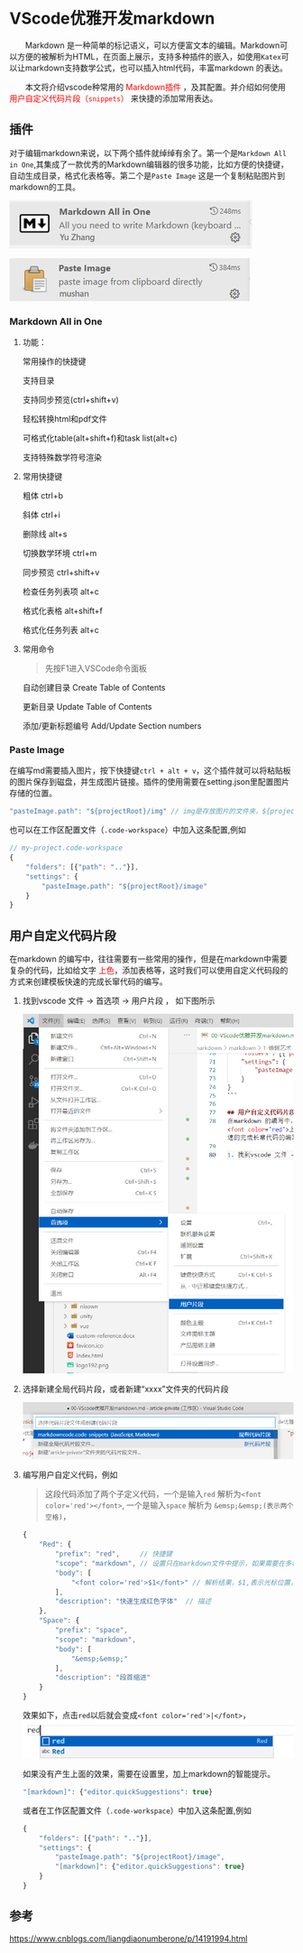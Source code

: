 # VScode优雅开发markdown

&emsp;&emsp;Markdown 是一种简单的标记语义，可以方便富文本的编辑。Markdown可以方便的被解析为HTML，在页面上展示，支持多种插件的嵌入，如使用`Katex`可以让markdown支持数学公式，也可以插入html代码，丰富markdown 的表达。

&emsp;&emsp;本文将介绍vscode种常用的 <font color='red'>Markdown插件</font> ，及其配置。并介绍如何使用 <font color='red'>用户自定义代码片段（`snippets`）</font> 来快捷的添加常用表达。

## 插件

对于编辑markdown来说，以下两个插件就绰绰有余了。第一个是`Markdown All in One`,其集成了一款优秀的Markdown编辑器的很多功能，比如方便的快捷键，自动生成目录，格式化表格等。第二个是`Paste Image` 这是一个复制粘贴图片到markdown的工具。

![](../../../img/article/2022-04-02-11-41-34.png)

![](../../../img/article/2022-04-02-11-41-59.png)


### Markdown All in One
1. 功能：
   
   常用操作的快捷键
   
   支持目录
   
   支持同步预览(ctrl+shift+v)
   
   轻松转换html和pdf文件
   
   可格式化table(alt+shift+f)和task list(alt+c)
   
   支持特殊数学符号渲染
    
2. 常用快捷键

   粗体 ctrl+b

   斜体 ctrl+i
   
   删除线 alt+s
   
   切换数学环境 ctrl+m
   
   同步预览 ctrl+shift+v
   
   检查任务列表项 alt+c
   
   格式化表格 alt+shift+f
   
   格式化任务列表 alt+c

3. 常用命令
   
   > 先按F1进入VSCode命令面板
   
   自动创建目录 Create Table of Contents
   
   更新目录 Update Table of Contents
   
   添加/更新标题编号 Add/Update Section numbers

### Paste Image
在编写md需要插入图片，按下快捷键`ctrl + alt + v`，这个插件就可以将粘贴板的图片保存到磁盘，并生成图片链接。插件的使用需要在setting.json里配置图片存储的位置。

```js
"pasteImage.path": "${projectRoot}/img" // img是存放图片的文件夹，${projectRoot}表示项目的根路径
```

也可以在工作区配置文件（`.code-workspace`）中加入这条配置,例如
```js
// my-project.code-workspace
{
	"folders": [{"path": ".."}],
	"settings": {
		"pasteImage.path": "${projectRoot}/image"
	}
}
```

## 用户自定义代码片段
在markdown 的编写中，往往需要有一些常用的操作，但是在markdown中需要复杂的代码，比如给文字 <font color='red'>上色</font>，添加表格等，这时我们可以使用自定义代码段的方式来创建模板快速的完成长窜代码的编写。

1. 找到vscode 文件 -> 首选项 -> 用户片段 ， 如下图所示
   
   ![](../../../img/article/2022-04-02-13-08-23.png)

2. 选择新建全局代码片段，或者新建“xxxx”文件夹的代码片段
   
   ![](../../../img/article/2022-04-02-13-10-03.png)

3. 编写用户自定义代码，例如
   
    > 这段代码添加了两个子定义代码，一个是输入`red` 解析为`<font color='red'></font>`, 一个是输入`space` 解析为 `&emsp;&emsp;(表示两个空格)`，
    ```js
    {
        "Red": {
            "prefix": "red",     // 快捷键 
            "scope": "markdown", // 设置只在markdown文件中提示，如果需要在多种文件中提示，可以使用, 隔开
            "body": [
                "<font color='red'>$1</font>" // 解析结果，$1,表示光标位置，还有$2,$3 ...
            ],
            "description": "快速生成红色字体"  // 描述
        },
        "Space": {
            "prefix": "space",
            "scope": "markdown",
            "body": [
                "&emsp;&emsp;"
            ],
            "description": "段首缩进"
        }
    }
    ```
    效果如下，点击`red`以后就会变成`<font color='red'>|</font>`，
    ![](../../../img/article/2022-04-02-13-21-51.png)

    如果没有产生上面的效果，需要在设置里，加上markdown的智能提示。
    ```js
    "[markdown]": {"editor.quickSuggestions": true}
    ```
    或者在工作区配置文件（`.code-workspace`）中加入这条配置,例如
    ```js
    {
        "folders": [{"path": ".."}],
        "settings": {
            "pasteImage.path": "${projectRoot}/image",
            "[markdown]": {"editor.quickSuggestions": true}
        }
    }
    ```


## 参考
https://www.cnblogs.com/liangdiaonumberone/p/14191994.html